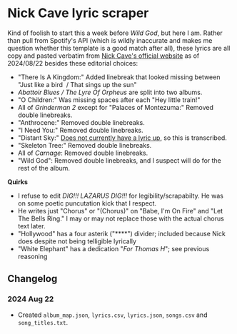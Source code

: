 # Nick Cave lyric scraper

Kind of foolish to start this a week before *Wild God*, but here I am. Rather than pull from Spotify's API (which is wildly inaccurate and makes me question whether this template is a good match after all), these lyrics are all copy and pasted verbatim from [Nick Cave's official website](https://www.nickcave.com/lyrics/) as of 2024/08/22 besides these editorial choices:

- "There Is A Kingdom:" Added linebreak that looked missing between "Just like a bird  / That sings up the sun"
- *Abattoir Blues / The Lyre Of Orpheus* are split into two albums.
- "O Children:" Was missing spaces after each "Hey little train!"
- All of *Grinderman 2* except for "Palaces of Montezuma:" Removed double linebreaks.
- "Anthrocene:" Removed double linebreaks.
- "I Need You:" Removed double linebreaks.
- "Distant Sky:" [Does not currently have a lyric up](https://www.nickcave.com/lyric/distant-sky/), so this is transcribed.
- "Skeleton Tree:" Removed double linebreaks.
- All of *Carnage*: Removed double linebreaks.
- "Wild God": Removed double linebreaks, and I suspect will do for the rest of the album.

**Quirks**
- I refuse to edit *DIG!!! LAZARUS DIG!!!* for legibility/scrapabilty. He was on some poetic puncutation kick that I respect.
- He writes just "Chorus" or "(Chorus)" on "Babe, I'm On Fire" and "Let The Bells Ring." I may or may not replace those with the actual chorus text later.
- "Hollywood" has a four asterik ("****") divider; included because Nick does despite not being telligible lyrically
- "White Elephant" has a dedication "*For Thomas H*"; see previous reasoning

## Changelog

### 2024 Aug 22
- Created `album_map.json`, `lyrics.csv`, `lyrics.json`, `songs.csv` and `song_titles.txt`.



